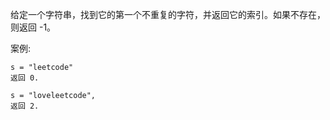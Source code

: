 给定一个字符串，找到它的第一个不重复的字符，并返回它的索引。如果不存在，则返回 -1。

案例:
```quote
s = "leetcode"
返回 0.

s = "loveleetcode",
返回 2.
```